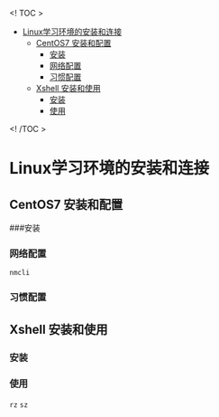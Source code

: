 <! TOC >

- [Linux学习环境的安装和连接](#linux学习环境的安装和连接)
    - [CentOS7 安装和配置](#centos7-安装和配置)
        - [安装](#安装)
        - [网络配置](#网络配置)
        - [习惯配置](#习惯配置)
    - [Xshell 安装和使用](#xshell-安装和使用)
        - [安装](#安装-1)
        - [使用](#使用)

<! /TOC >

# Linux学习环境的安装和连接

## CentOS7 安装和配置


###安装


### 网络配置
`nmcli` 

### 习惯配置


## Xshell 安装和使用

### 安装

### 使用
`rz`
`sz`